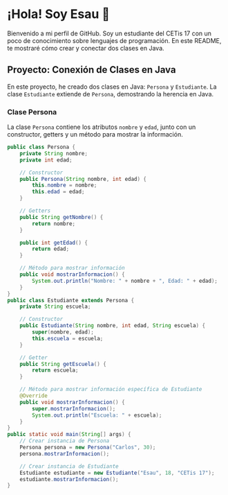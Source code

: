 # ¡Hola! Soy Esau 👋

Bienvenido a mi perfil de GitHub. Soy un estudiante del CETis 17 con un poco de conocimiento sobre lenguajes de programación. En este README, te mostraré cómo crear y conectar dos clases en Java.

## Proyecto: Conexión de Clases en Java

En este proyecto, he creado dos clases en Java: `Persona` y `Estudiante`. La clase `Estudiante` extiende de `Persona`, demostrando la herencia en Java.

### Clase Persona

La clase `Persona` contiene los atributos `nombre` y `edad`, junto con un constructor, getters y un método para mostrar la información.

```java
public class Persona {
    private String nombre;
    private int edad;

    // Constructor
    public Persona(String nombre, int edad) {
        this.nombre = nombre;
        this.edad = edad;
    }

    // Getters
    public String getNombre() {
        return nombre;
    }

    public int getEdad() {
        return edad;
    }

    // Método para mostrar información
    public void mostrarInformacion() {
        System.out.println("Nombre: " + nombre + ", Edad: " + edad);
    }
}
public class Estudiante extends Persona {
    private String escuela;

    // Constructor
    public Estudiante(String nombre, int edad, String escuela) {
        super(nombre, edad);
        this.escuela = escuela;
    }

    // Getter
    public String getEscuela() {
        return escuela;
    }

    // Método para mostrar información específica de Estudiante
    @Override
    public void mostrarInformacion() {
        super.mostrarInformacion();
        System.out.println("Escuela: " + escuela);
    }
}
public static void main(String[] args) {
    // Crear instancia de Persona
    Persona persona = new Persona("Carlos", 30);
    persona.mostrarInformacion();

    // Crear instancia de Estudiante
    Estudiante estudiante = new Estudiante("Esau", 18, "CETis 17");
    estudiante.mostrarInformacion();
}

